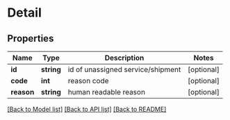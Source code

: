 # Detail

## Properties
Name | Type | Description | Notes
------------ | ------------- | ------------- | -------------
**id** | **string** | id of unassigned service/shipment | [optional] 
**code** | **int** | reason code | [optional] 
**reason** | **string** | human readable reason | [optional] 

[[Back to Model list]](../README.md#documentation-for-models) [[Back to API list]](../README.md#documentation-for-api-endpoints) [[Back to README]](../README.md)


